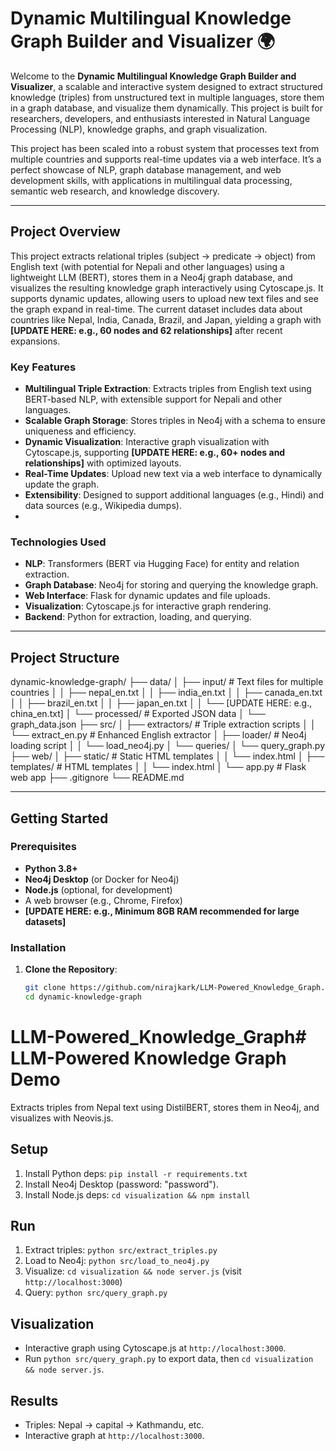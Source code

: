 
# Dynamic Multilingual Knowledge Graph Builder and Visualizer 🌍

Welcome to the **Dynamic Multilingual Knowledge Graph Builder and Visualizer**, a scalable and interactive system designed to extract structured knowledge (triples) from unstructured text in multiple languages, store them in a graph database, and visualize them dynamically. This project is built for researchers, developers, and enthusiasts interested in Natural Language Processing (NLP), knowledge graphs, and graph visualization.

 This project has been scaled into a robust system that processes text from multiple countries and supports real-time updates via a web interface. It’s a perfect showcase of NLP, graph database management, and web development skills, with applications in multilingual data processing, semantic web research, and knowledge discovery.

---

## Project Overview

This project extracts relational triples (subject → predicate → object) from English text (with potential for Nepali and other languages) using a lightweight LLM (BERT), stores them in a Neo4j graph database, and visualizes the resulting knowledge graph interactively using Cytoscape.js. It supports dynamic updates, allowing users to upload new text files and see the graph expand in real-time. The current dataset includes data about countries like Nepal, India, Canada, Brazil, and Japan, yielding a graph with **[UPDATE HERE: e.g., 60 nodes and 62 relationships]** after recent expansions.

### Key Features
- **Multilingual Triple Extraction**: Extracts triples from English text using BERT-based NLP, with extensible support for Nepali and other languages.
- **Scalable Graph Storage**: Stores triples in Neo4j with a schema to ensure uniqueness and efficiency.
- **Dynamic Visualization**: Interactive graph visualization with Cytoscape.js, supporting **[UPDATE HERE: e.g., 60+ nodes and relationships]** with optimized layouts.
- **Real-Time Updates**: Upload new text via a web interface to dynamically update the graph.
- **Extensibility**: Designed to support additional languages (e.g., Hindi) and data sources (e.g., Wikipedia dumps).
-

### Technologies Used
- **NLP**: Transformers (BERT via Hugging Face) for entity and relation extraction.
- **Graph Database**: Neo4j for storing and querying the knowledge graph.
- **Web Interface**: Flask for dynamic updates and file uploads.
- **Visualization**: Cytoscape.js for interactive graph rendering.
- **Backend**: Python for extraction, loading, and querying.

---

## Project Structure
dynamic-knowledge-graph/
├── data/
│   ├── input/                    # Text files for multiple countries
│   │   ├── nepal_en.txt
│   │   ├── india_en.txt
│   │   ├── canada_en.txt
│   │   ├── brazil_en.txt
│   │   ├── japan_en.txt
│   │   └── [UPDATE HERE: e.g., china_en.txt]
│   └── processed/                # Exported JSON data
│       └── graph_data.json
├── src/
│   ├── extractors/               # Triple extraction scripts
│   │   └── extract_en.py         # Enhanced English extractor
│   ├── loader/                   # Neo4j loading script
│   │   └── load_neo4j.py
│   └── queries/
│       └── query_graph.py
├── web/
│   ├── static/                   # Static HTML templates
│   │   └── index.html
│   ├── templates/                # HTML templates
│   │   └── index.html
│   └── app.py                    # Flask web app
├── .gitignore
└── README.md



---

## Getting Started

### Prerequisites
- **Python 3.8+**
- **Neo4j Desktop** (or Docker for Neo4j)
- **Node.js** (optional, for development)
- A web browser (e.g., Chrome, Firefox)
- **[UPDATE HERE: e.g., Minimum 8GB RAM recommended for large datasets]**

### Installation
1. **Clone the Repository**:
   ```bash
   git clone https://github.com/nirajkark/LLM-Powered_Knowledge_Graph.git
   cd dynamic-knowledge-graph

# LLM-Powered_Knowledge_Graph# LLM-Powered Knowledge Graph Demo
Extracts triples from Nepal text using DistilBERT, stores them in Neo4j, and visualizes with Neovis.js.

## Setup
1. Install Python deps: `pip install -r requirements.txt`
2. Install Neo4j Desktop (password: "password").
3. Install Node.js deps: `cd visualization && npm install`

## Run
1. Extract triples: `python src/extract_triples.py`
2. Load to Neo4j: `python src/load_to_neo4j.py`
3. Visualize: `cd visualization && node server.js` (visit `http://localhost:3000`)
4. Query: `python src/query_graph.py`
## Visualization
- Interactive graph using Cytoscape.js at `http://localhost:3000`.
- Run `python src/query_graph.py` to export data, then `cd visualization && node server.js`.
## Results

- Triples: Nepal → capital → Kathmandu, etc.
- Interactive graph at `http://localhost:3000`.
